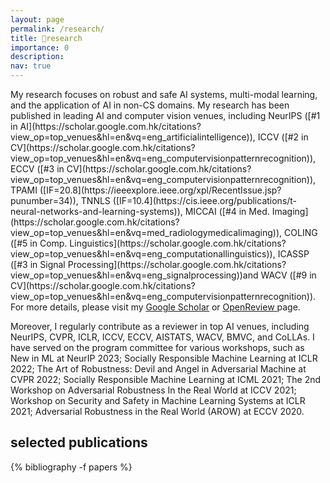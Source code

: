 ```yaml
---
layout: page
permalink: /research/
title: 🔬research
importance: 0
description: 
nav: true
---
```

<div class="publications">
<div markdown="1">
My research focuses on robust and safe AI systems, multi-modal learning, and the application of AI in non-CS domains.
My research has been published in leading AI and computer vision venues, including NeurIPS ([#1 in AI](https://scholar.google.com.hk/citations?view_op=top_venues&hl=en&vq=eng_artificialintelligence)), ICCV ([#2 in CV](https://scholar.google.com.hk/citations?view_op=top_venues&hl=en&vq=eng_computervisionpatternrecognition)), ECCV ([#3 in CV](https://scholar.google.com.hk/citations?view_op=top_venues&hl=en&vq=eng_computervisionpatternrecognition)), TPAMI ([IF=20.8](https://ieeexplore.ieee.org/xpl/RecentIssue.jsp?punumber=34)), TNNLS ([IF=10.4](https://cis.ieee.org/publications/t-neural-networks-and-learning-systems)), MICCAI ([#4 in Med. Imaging](https://scholar.google.com.hk/citations?view_op=top_venues&hl=en&vq=med_radiologymedicalimaging)), COLING ([#5 in Comp. Linguistics](https://scholar.google.com.hk/citations?view_op=top_venues&hl=en&vq=eng_computationallinguistics)), ICASSP ([#3 in Signal Processing](https://scholar.google.com.hk/citations?view_op=top_venues&hl=en&vq=eng_signalprocessing))and WACV ([#9 in CV](https://scholar.google.com.hk/citations?view_op=top_venues&hl=en&vq=eng_computervisionpatternrecognition)). For more details, please visit my <a href="https://scholar.google.com.hk/citations?user=bA-9t1cAAAAJ&hl=en"><u>Google Scholar</u></a> or <a href="https://openreview.net/profile?id=~Muhammad_Awais2"> <u>OpenReview</u> </a> page.

Moreover, I regularly contribute as a reviewer in top AI venues, including NeurIPS, CVPR, ICLR, ICCV, ECCV, AISTATS, WACV, BMVC, and CoLLAs. I have served on the program committee for various workshops, such as New in ML at NeurIP 2023; Socially Responsible Machine Learning at ICLR 2022; The Art of Robustness: Devil and Angel in Adversarial Machine at CVPR 2022; Socially Responsible Machine Learning at ICML 2021; The 2nd Workshop on Adversarial Robustness In the Real World at ICCV 2021; Workshop on Security and Safety in Machine Learning Systems at ICLR 2021; Adversarial Robustness in the Real World (AROW) at ECCV 2020.
</div>

<h2> selected publications </h2>

{% bibliography -f papers  %}

</div>

<!-- <p>
<br>
Robust and Safe AI: This includes my work on robust learning for distribution shifts and adversarial attacks.
    <span class='robustness'> Adversarial Robustness </span>:
    This is xyxz
    <br>
    <span class='robustness'> Out of Distribution Robustness  </span>:
    This is xyxz
    <br>
    <span class='robustness'> Robustness to Distribution Shifts </span>:
    This is xyxz

Multi-modal Learning: 

Applications of AI:
</p> -->
